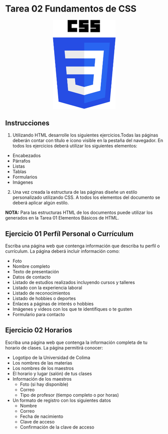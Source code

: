 # Tarea 02 Fundamentos de CSS

<center>
<img src="img/css3.png" width="200" title="CSS3">
</center>

## Instrucciones

1. Utilizando HTML desarrolle los siguientes ejercicios.Todas las páginas deberán contar con título e ícono visible en la pestaña del navegador. En todos los ejercicios deberá utilizar los siguientes elementos:

- Encabezados
- Párrafos
- Listas
- Tablas
- Formularios
- Imágenes

2. Una vez creada la estructura de las páginas diseñe un estilo personalizado utilizando CSS. A todos los elementos del documento se deberá aplicar algún estilo.

**NOTA:** Para las estructuras HTML de los documentos puede utilizar los generados en la Tarea 01 Elementos Básicos de HTML.

## Ejercicio 01 Perfíl Personal o Currículum

Escriba una página web que contenga información que describa tu perfil o currículum. La página deberá incluir información como:

- Foto
- Nombre completo
- Texto de presentación
- Datos de contacto
- Listado de estudios realizados incluyendo cursos y talleres
- Listado con la experiencia laboral
- Listado de reconocimientos
- Listado de hobbies o deportes
- Enlaces a páginas de interés o hobbies
- Imágenes y videos con los que te identifiques o te gusten
- Formulario para contacto

## Ejercicio 02 Horarios

Escriba una página web que contenga la información completa de tu horario de clases. La página permitirá conocer:

- Logotipo de la Universidad de Colima
- Los nombres de las materias
- Los nombres de los maestros
- El horario y lugar (salón) de tus clases
- Información de los maestros
  - Foto (si hay disponible)
  - Correo
  - Tipo de profesor (tiempo completo o por horas)
- Un formato de registro con los siguientes datos
  - Nombre
  - Correo
  - Fecha de nacimiento
  - Clave de acceso
  - Confirmación de la clave de acceso
